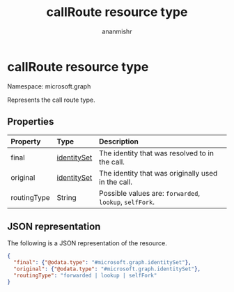 ﻿---
title: "callRoute resource type"
description: "Represents the call route type."
author: "ananmishr"
localization_priority: Normal
ms.prod: "cloud-communications"
doc_type: resourcePageType
---

# callRoute resource type

Namespace: microsoft.graph

Represents the call route type.

## Properties

| Property    | Type                          | Description                                             |
| :---------- | :---------------------------- | :------------------------------------------------------ |
| final       | [identitySet](identityset.md) | The identity that was resolved to in the call.          |
| original    | [identitySet](identityset.md) | The identity that was originally used in the call.      |
| routingType | String                        | Possible values are: `forwarded`, `lookup`, `selfFork`. |

## JSON representation

The following is a JSON representation of the resource.

<!-- {
  "blockType": "resource",
  "optionalProperties": [

  ],
  "@odata.type": "microsoft.graph.callRoute"
}-->

```json
{
  "final": {"@odata.type": "#microsoft.graph.identitySet"},
  "original": {"@odata.type": "#microsoft.graph.identitySet"},
  "routingType": "forwarded | lookup | selfFork"
}
```

<!-- uuid: 8fcb5dbc-d5aa-4681-8e31-b001d5168d79
2015-10-25 14:57:30 UTC -->

<!--
{
  "type": "#page.annotation",
  "description": "callRoute resource",
  "keywords": "",
  "section": "documentation",
  "tocPath": "",
  "suppressions": []
}
-->
